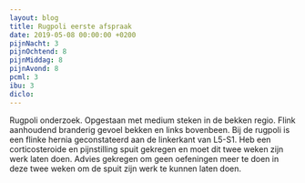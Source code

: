 ```yaml
---
layout: blog
title: Rugpoli eerste afspraak
date: 2019-05-08 00:00:00 +0200
pijnNacht: 3
pijnOchtend: 8
pijnMiddag: 8
pijnAvond: 8
pcml: 3
ibu: 3
diclo: 
---
```


Rugpoli onderzoek. Opgestaan met medium steken in de bekken regio. Flink aanhoudend branderig gevoel bekken en links bovenbeen. Bij de rugpoli is een flinke hernia geconstateerd aan de linkerkant van L5-S1. Heb een corticosteroide en pijnstilling spuit gekregen en moet dit twee weken zijn werk laten doen. Advies gekregen om geen oefeningen meer te doen in deze twee weken om de spuit zijn werk te kunnen laten doen.

